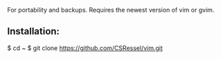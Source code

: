 
For portability and backups.
Requires the newest version of vim or gvim.


Installation:
-------------
$ cd ~
$ git clone https://github.com/CSRessel/vim.git
